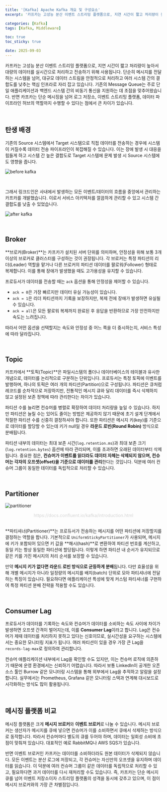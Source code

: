 ```yaml
---
title: '[Kafka] Apache Kafka 개요 및 구성요소'
excerpt: '카프카는 고성능 분산 이벤트 스트리밍 플랫폼으로, 지연 시간이 짧고 처리량이 높아서 대량의 데이터를 실시간으로 처리하고 전송하기 위해 사용됩니다. 단순히 메시지를 전달하는 시스템을 넘어, 대규모 데이터 스트림을 안정적으로 처리하고 여러 시스템 간의 결합도를 낮추는 핵심 인프라로 자리 잡고 있습니다.'

categories: [Kafka]
tags: [Kafka, Middleware]

toc: true
toc_sticky: true

date: 2025-09-03
---
```


카프카는 고성능 분산 이벤트 스트리밍 플랫폼으로, 지연 시간이 짧고 처리량이 높아서 대량의 데이터를 실시간으로 처리하고 전송하기 위해 사용됩니다. 단순히 메시지를 전달하는 시스템을 넘어, 대규모 데이터 스트림을 안정적으로 처리하고 여러 시스템 간의 결합도를 낮추는 핵심 인프라로 자리 잡고 있습니다. 기존의 Message Queue는 주로 단일 애플리케이션과 백엔드 시스템 간의 비동기 통신을 지원하는 데 초점을 맞추어왔습니다. 반면 카프카는 단순 메시징을 넘어 로그 저장소, 이벤트 스트리밍 플랫폼, 데이터 파이프라인 허브의 역할까지 수행할 수 있다는 점에서 큰 차이가 있습니다.

<br>

## 탄생 배경

기존의 Source 시스템에서 Target 시스템으로 직접 데이터를 전송하는 경우에 시스템이 커질수록 데이터 전송 파이프라인이 복잡해질 수 있습니다. 이는 장애 발생 시 대응을 힘들게 하고 시스템 간 높은 결합도로 Target 시스템에 문제 발생 시 Source 시스템에도 영향을 줍니다.

![before kafka](https://github-production-user-asset-6210df.s3.amazonaws.com/60606025/485417092-a9d6c039-33c3-444d-aae8-1ab914c3057c.png?X-Amz-Algorithm=AWS4-HMAC-SHA256&X-Amz-Credential=AKIAVCODYLSA53PQK4ZA%2F20250904%2Fus-east-1%2Fs3%2Faws4_request&X-Amz-Date=20250904T022427Z&X-Amz-Expires=300&X-Amz-Signature=27caef2c1f54fd0facd94abad16107ba61ad6462d1a3ef4e8dd69fcbfe6f91a1&X-Amz-SignedHeaders=host)

<br>

그래서 링크드인은 사내에서 발생하는 모든 이벤트/데이터의 흐름을 중앙에서 관리하는 카프카를 개발했습니다. 이로서 서비스 아키텍처를 깔끔하게 관리할 수 있고 시스템 간 결합도를 낮출 수 있었습니다.

![after kafka](https://github-production-user-asset-6210df.s3.amazonaws.com/60606025/485419050-0079e12d-e313-45cc-ba60-c6dbfa0e1ed1.png?X-Amz-Algorithm=AWS4-HMAC-SHA256&X-Amz-Credential=AKIAVCODYLSA53PQK4ZA%2F20250904%2Fus-east-1%2Fs3%2Faws4_request&X-Amz-Date=20250904T022221Z&X-Amz-Expires=300&X-Amz-Signature=839ced76ff939d8b8b99daeea02d96d423909f548903b7cabe22f1887d2133d9&X-Amz-SignedHeaders=host)

<br>

## Broker

**브로커(Broker)**는 카프카가 설치된 서버 단위를 의미하며, 안정성을 위해 보통 3개 이상의 브로커로 클러스터를 구성하는 것이 권장됩니다. 각 브로커는 특정 파티션의 리더(Leader) 역할을 맡거나 다른 브로커의 파티션 데이터를 팔로워(Follower) 형태로 복제합니다. 이를 통해 장애가 발생했을 때도 고가용성을 유지할 수 있습니다.

프로듀서가 데이터를 전송할 때는 `ack` 옵션을 통해 안정성을 제어할 수 있습니다.
-	`ack = 0`은 가장 빠르지만 데이터 유실 가능성이 있습니다.
- `ack = 1`은 리더 파티션까지 기록을 보장하지만, 복제 전에 장애가 발생하면 유실될 수 있습니다.
- `ack = all`은 모든 팔로워 복제까지 완료된 후 응답을 반환하므로 가장 안전하지만 속도는 느려집니다.  

따라서 어떤 옵션을 선택할지는 속도와 안정성 중 어느 쪽을 더 중시하는지, 서비스 특성에 따라 달라집니다.

<br>

## Topic

카프카에서 **토픽(Topic)**은 파일시스템의 폴더나 데이터베이스의 테이블과 유사한 개념으로, 데이터를 논리적으로 구분하는 단위입니다. 프로듀서는 특정 토픽에 이벤트를 발행하며, 하나의 토픽은 여러 개의 파티션(Partition)으로 구성됩니다. 파티션은 큐처럼 레코드를 순차적으로 저장하지만, 전통적인 메시지 큐와 달리 데이터를 즉시 삭제하지 않고 설정된 보존 정책에 따라 관리한다는 차이가 있습니다.

파티션 수를 늘리면 컨슈머를 병렬로 확장하여 데이터 처리량을 높일 수 있습니다. 하지만 파티션은 늘릴 수는 있어도 줄이는 방법은 제공하지 않기 때문에 초기 설계 단계에서 적절한 파티션 수를 신중히 결정하셔야 합니다. 또한 파티션은 메시지 키(key)를 기준으로 데이터를 할당할 수 있는데 키가 null일 경우 **라운드 로빈(Round Robin)** 방식으로 분배됩니다.

파티션 내부의 데이터는 최대 보존 시간(`log.retention.ms`)과 최대 보존 크기(`log.retention.bytes`) 옵션에 따라 관리되며, 이를 초과하면 오래된 데이터부터 삭제됩니다. 중요한 점은, **컨슈머가 이벤트를 읽더라도 데이터 자체는 삭제되지 않으며, 컨슈머는 각자의 오프셋(offset)을 기준으로 데이터를 관리**한다는 것입니다. 덕분에 여러 컨슈머 그룹이 동일한 데이터를 독립적으로 처리할 수 있습니다.

<br>

## Partitioner

![partitioner](https://docs.confluent.io/_images/streams-and-tables-p1_p4.png)
<div style="text-align: center;">
  <span align="center" style="color: #D3D3D3;">
    https://docs.confluent.io/kafka/introduction.html
  </span>
</div>

<br>

**파티셔너(Partitioner)**는 프로듀서가 전송하는 메시지를 어떤 파티션에 저장할지를 결정하는 역할을 합니다. 기본적으로 `UniformStickyPartitioner`가 사용되며, 메시지에 키가 포함되어 있으면 키 값을 **해시(hash)**로 변환하여 파티션 번호를 계산하고, 동일 키는 항상 동일한 파티션에 할당됩니다. 이렇게 하면 파티션 내 순서가 유지되므로 같은 키를 가진 메시지의 처리 순서를 보장할 수 있습니다.

만약 **메시지 키가 없다면 라운드 로빈 방식으로 균등하게 분배**됩니다. 다만 효율성을 위해 개별 메시지가 아니라 일정량의 메시지를 배치(batch) 단위로 모아 파티셔너에 전달하는 특징이 있습니다. 필요하다면 애플리케이션 특성에 맞게 커스텀 파티셔너를 구현하여 특정 파티션 분배 전략을 적용할 수도 있습니다.

<br>

## Consumer Lag

프로듀서가 데이터를 기록하는 속도와 컨슈머가 데이터를 소비하는 속도 사이에 차이가 발생하면 오프셋 간격이 벌어지는데, 이를 **Consumer Lag**이라고 합니다. Lag은 컨슈머가 제때 데이터를 처리하지 못하고 있다는 신호이므로, 실시간성을 요구하는 시스템에서는 중요한 모니터링 지표가 됩니다. 여러 파티션이 있을 경우 가장 큰 Lag을 `records-lag-max`로 정의하여 관리합니다.

컨슈머 애플리케이션 내부에서 Lag을 확인할 수도 있지만, 이는 컨슈머 로직에 의존하기 때문에 운영 환경에서는 신뢰하기 어렵습니다. 따라서 보통 LinkedIn이 공개한 오픈소스 툴인 Burrow 같은 모니터링 시스템을 통해 외부에서 Lag을 추적하고 알람을 설정합니다. 실무에서는 Prometheus, Grafana 같은 모니터링 스택과 연계해 대시보드로 시각화하는 방식도 많이 활용됩니다.

<br>

## 메시징 플랫폼 비교

메시징 플랫폼은 크게 **메시지 브로커**와 **이벤트 브로커**로 나눌 수 있습니다. 메시지 브로커는 생산자가 메시지를 큐에 넣으면 컨슈머가 이를 소비하면서 큐에서 삭제하는 방식으로 동작합니다. 따라서 컨슈머마다 별도의 큐를 두어야 하며, 데이터는 일회성 소비에 초점이 맞춰져 있습니다. 대표적인 예로 RabbitMQ나 AWS SQS가 있습니다.

반면 이벤트 브로커인 카프카는 데이터를 소비하더라도 원본 데이터가 삭제되지 않습니다. 모든 이벤트는 분산 로그에 저장되고, 각 컨슈머는 자신만의 오프셋을 유지하며 데이터를 읽습니다. 이 덕분에 여러 컨슈머 그룹이 같은 데이터를 독립적으로 처리할 수 있고, 필요하다면 과거 데이터를 다시 재처리할 수도 있습니다. 즉, 카프카는 단순 메시지 큐를 넘어 이벤트 저장소이자 스트리밍 플랫폼의 성격을 동시에 갖추고 있으며, 이 점이 메시지 브로커와의 가장 큰 차별점입니다.
